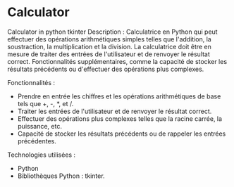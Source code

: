 # Calculator
Calculator in python tkinter
Description : Calculatrice en Python qui peut effectuer des opérations arithmétiques simples telles que l'addition, la soustraction, la multiplication et la division. La calculatrice doit être en mesure de traiter des entrées de l'utilisateur et de renvoyer le résultat correct. Fonctionnalités supplémentaires, comme la capacité de stocker les résultats précédents ou d'effectuer des opérations plus complexes.

Fonctionnalités :

- Prendre en entrée les chiffres et les opérations arithmétiques de base tels que +, -, *, et /.
- Traiter les entrées de l'utilisateur et de renvoyer le résultat correct.
- Effectuer des opérations plus complexes telles que la racine carrée, la puissance, etc.
- Capacité de stocker les résultats précédents ou de rappeler les entrées précédentes.

Technologies utilisées :

- Python
- Bibliothèques Python : tkinter.
